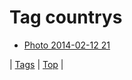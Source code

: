 <!--
title: Tag countrys
date: 2020-06-28T15:26:59.437Z
tags:
-->
# Tag countrys

 * [Photo 2014-02-12 21](76459997614.md)

| [Tags](tags.md) | [Top](index.md) |
